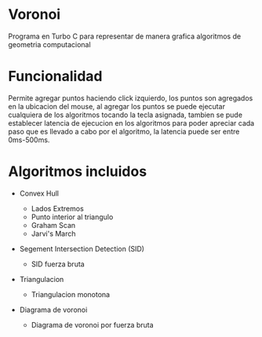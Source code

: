 # Voronoi
Programa en Turbo C para representar de manera grafica algoritmos de geometria computacional

# Funcionalidad
Permite agregar puntos haciendo click izquierdo, los puntos son agregados en la ubicacion del mouse, al agregar los puntos se puede ejecutar cualquiera de los algoritmos
tocando la tecla asignada, tambien se pude establecer latencia de ejecucion en los algoritmos para poder apreciar cada paso que es llevado a cabo por el algoritmo,
la latencia puede ser entre 0ms-500ms.

# Algoritmos incluidos
- Convex Hull
  - Lados Extremos
  - Punto interior al triangulo
  - Graham Scan
  - Jarvi's March
  
- Segement Intersection Detection (SID)
  - SID fuerza bruta
  
- Triangulacion
  - Triangulacion monotona
  
- Diagrama de voronoi
  - Diagrama de voronoi por fuerza bruta
